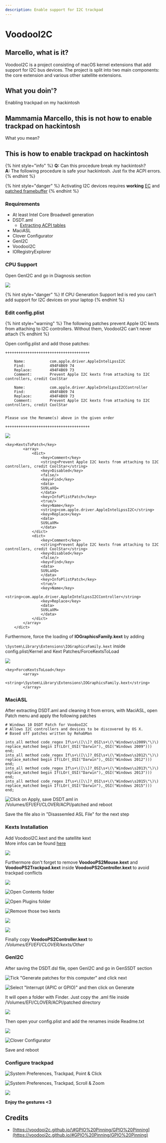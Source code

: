 ```yaml
---
description: Enable support for I2C trackpad
---
```


# VoodooI2C

## Marcello, what is it?

VoodooI2C is a project consisting of macOS kernel extensions that add support for I2C bus devices. The project is split into two main components: the core extension and various other satellite extensions.

## What you doin'?

Enabling trackpad on my hackintosh

## Mammamia Marcello, this is not how to enable trackpad on hackintosh

What you mean?

## This is how to enable trackpad on hackintosh

{% hint style="info" %}
**Q:** Can this procedure break my hackintosh?  
**A:** The following procedure is safe your hackintosh. Just fix the ACPI errors. 
{% endhint %}

{% hint style="danger" %}
Activating I2C devices requires **working** [EC](../../acpi/ec.md) and [patched framebuffer](../../graphics/intel.md)
{% endhint %}

### Requirements

* At least Intel Core Broadwell generation
* DSDT.aml
  *  [Extracting ACPI tables]()
* MaciASL
* Clover Configurator
* GenI2C
* VoodooI2C
* IORegistryExplorer

### CPU Support

Open GenI2C and go in Diagnosis section

![](../../.gitbook/assets/image%20%2865%29.png)

{% hint style="danger" %}
If CPU Generation Support led is red you can't add support for I2C devices on your laptop
{% endhint %}

### Edit config.plist

{% hint style="warning" %}
The following patches prevent Apple I2C kexts from attaching to I2C controllers. Without them, VoodooI2C can't never attach
{% endhint %}

Open config.plist and add those patches:

```text
++++++++++++++++++++++++++++++++++++++

    Name:           com.apple.driver.AppleIntelLpssI2C
    Find:           494F4B69 74
    Replace:        494F4B69 73
    Comment:        Prevent Apple I2C kexts from attaching to I2C controllers, credit CoolStar

    Name:           com.apple.driver.AppleIntelLpssI2CController
    Find:           494F4B69 74
    Replace:        494F4B69 73
    Comment:        Prevent Apple I2C kexts from attaching to I2C controllers, credit CoolStar


Please use the Rename(s) above in the given order

++++++++++++++++++++++++++++++++++++++
```

![](../../.gitbook/assets/image%20%2851%29.png)

```text
<key>KextsToPatch</key>
		<array>          
			<dict>
				<key>Comment</key>
				<string>Prevent Apple I2C kexts from attaching to I2C controllers, credit CoolStar</string>
				<key>Disabled</key>
				<false/>
				<key>Find</key>
				<data>
				SU9LaXQ=
				</data>
				<key>InfoPlistPatch</key>
				<true/>
				<key>Name</key>
				<string>com.apple.driver.AppleIntelLpssI2C</string>
				<key>Replace</key>
				<data>
				SU9LaXM=
				</data>
			</dict>
			<dict>
				<key>Comment</key>
				<string>Prevent Apple I2C kexts from attaching to I2C controllers, credit CoolStar</string>
				<key>Disabled</key>
				<false/>
				<key>Find</key>
				<data>
				SU9LaXQ=
				</data>
				<key>InfoPlistPatch</key>
				<true/>
				<key>Name</key>
				<string>com.apple.driver.AppleIntelLpssI2CController</string>
				<key>Replace</key>
				<data>
				SU9LaXM=
				</data>
			</dict>
		</array>
	</dict>
```

Furthermore, force the loading of **IOGraphicsFamily.kext** by adding

`\System\Library\Extensions\IOGraphicsFamily.kext` inside config.plist/Kernel and Kext Patches/ForceKextsToLoad

![](../../.gitbook/assets/image%20%2844%29.png)

```text
<key>ForceKextsToLoad</key>
		<array>
			<string>\System\Library\Extensions\IOGraphicsFamily.kext</string>
		</array>
```



### MaciASL

After extracting DSDT.aml and cleaning it from errors, with MaciASL, open Patch menu and apply the following patches

```text
# Windows 10 DSDT Patch for VoodooI2C
# Allows I2C controllers and devices to be discovered by OS X.
# Based off patches written by RehabMan

into_all method code_regex If\s+\([\\]?_OSI\s+\(\"Windows\s2009\"\)\) replace_matched begin If(LOr(_OSI("Darwin"),_OSI("Windows 2009"))) end;
into_all method code_regex If\s+\([\\]?_OSI\s+\(\"Windows\s2012\"\)\) replace_matched begin If(LOr(_OSI("Darwin"),_OSI("Windows 2012"))) end;
into_all method code_regex If\s+\([\\]?_OSI\s+\(\"Windows\s2013\"\)\) replace_matched begin If(LOr(_OSI("Darwin"),_OSI("Windows 2013"))) end;
into_all method code_regex If\s+\([\\]?_OSI\s+\(\"Windows\s2015\"\)\) replace_matched begin If(LOr(_OSI("Darwin"),_OSI("Windows 2015"))) end;        
```

![Click on Apply, save DSDT.aml in /Volumes/EFI/EFI/CLOVER/ACPI/patched and reboot](../../.gitbook/assets/image%20%2880%29.png)

Save the file also in "Disassemled ASL File" for the next step

### Kexts Installation

Add VoodooI2C.kext and the satellite kext  
More infos can be found [here](https://voodooi2c.github.io/#Satellite%20Kexts/Satellite%20Kexts)

![](../../.gitbook/assets/image%20%2814%29.png)

Furthermore don't forget to remove **VoodooPS2Mouse.kext** and **VoodooPS2Trackpad.kext** inside **VoodooPS2Controller.kext** to avoid trackpad conflicts

![](../../.gitbook/assets/image%20%2871%29.png)

![Open Contents folder](../../.gitbook/assets/image%20%2826%29.png)

![Open Plugins folder](../../.gitbook/assets/image%20%2857%29.png)

![Remove those two kexts](../../.gitbook/assets/image%20%2862%29.png)

![](../../.gitbook/assets/image%20%281%29.png)

![](../../.gitbook/assets/image%20%2821%29.png)

Finally copy **VoodooPS2Controller.kext** to _/Volumes/EFI/EFI/CLOVER/kexts/Other_ 



### GenI2C

After saving the DSDT.dsl file, open GenI2C and go in GenSSDT section

![Tick &quot;Generate patches for this computer&quot; and click next](../../.gitbook/assets/image%20%2842%29.png)

![Select &quot;Interrupt \(APIC or GPIO\)&quot; and then click on Generate](../../.gitbook/assets/image%20%2812%29.png)

It will open a folder with Finder. Just copy the .aml file inside /Volumes/EFI/CLOVER/ACPI/patched directory

![](../../.gitbook/assets/image%20%2820%29.png)

Then open your config.plist and add the renames inside Readme.txt

![](../../.gitbook/assets/image%20%288%29.png)

![Clover Configurator](../../.gitbook/assets/image%20%289%29.png)

Save and reboot

### Configure trackpad

![System Preferences, Trackpad, Point &amp; Click](../../.gitbook/assets/image%20%2825%29.png)

![System Preferences, Trackpad, Scroll &amp; Zoom](../../.gitbook/assets/image%20%2874%29.png)

![](../../.gitbook/assets/image%20%2885%29.png)

**Enjoy the gestures &lt;3**

## **Credits**

* [https://voodooi2c.github.io/\#GPIO%20Pinning/GPIO%20Pinning](https://voodooi2c.github.io/#GPIO%20Pinning/GPIO%20Pinning)

### 

